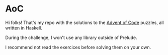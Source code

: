 # AoC
Hi folks! That's my repo with the solutions to the [Advent of Code](https://adventofcode.com) puzzles, all written in Haskell.

During the challenge, I won't use any library outside of Prelude.

I recommend not read the exercices before solving them on your own.

